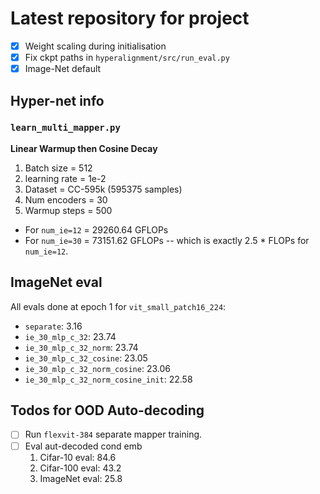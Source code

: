 # Latest repository for project

- [x] Weight scaling during initialisation
- [x] Fix ckpt paths in `hyperalignment/src/run_eval.py`
- [x] Image-Net default

## Hyper-net info

### `learn_multi_mapper.py`

**Linear Warmup then Cosine Decay**

1. Batch size = 512
2. learning rate = 1e-2
3. Dataset = CC-595k (595375 samples)
4. Num encoders = 30
5. Warmup steps = 500

- For `num_ie=12` = 29260.64 GFLOPs
- For `num_ie=30` = 73151.62 GFLOPs -- which is exactly 2.5 * FLOPs for `num_ie=12`.

## ImageNet eval

All evals done at epoch 1 for `vit_small_patch16_224`:

- `separate`: 3.16
- `ie_30_mlp_c_32`: 23.74
- `ie_30_mlp_c_32_norm`: 23.74 
- `ie_30_mlp_c_32_cosine`: 23.05 
- `ie_30_mlp_c_32_norm_cosine`: 23.06
- `ie_30_mlp_c_32_norm_cosine_init`: 22.58

## Todos for OOD Auto-decoding
- [ ] Run `flexvit-384` separate mapper training.
- [ ] Eval aut-decoded cond emb
    1. Cifar-10 eval: 84.6
    2. Cifar-100 eval: 43.2
    3. ImageNet eval: 25.8